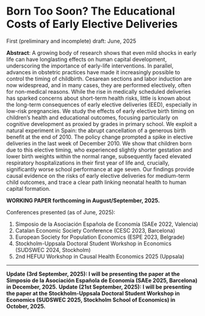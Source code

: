 # **Born Too Soon? The Educational Costs of Early Elective Deliveries**
First (preliminary and incomplete) draft: June, 2025

**Abstract**:  A growing body of research shows that even mild shocks in early life can have longlasting effects on human capital development, underscoring the importance of early-life interventions. In parallel, advances in obstetric practices have made it increasingly possible to control the timing of childbirth. Cesarean sections and labor induction are now widespread, and in many cases, they are performed electively, often for non-medical reasons. While the rise in medically scheduled deliveries has sparked concerns about short-term health risks, little is known about the long-term consequences of early elective deliveries (EED), especially in low-risk pregnancies. We study the effects of early elective birth timing on children’s health and educational outcomes, focusing particularly on cognitive development as proxied by grades in primary school. We exploit a natural experiment in Spain: the abrupt cancellation of a generous birth benefit at the end of 2010. The policy change prompted a spike in elective deliveries in the last week of
December 2010. We show that children born due to this elective timing, who experienced slightly shorter gestation and lower birth weights within the normal range, subsequently faced elevated respiratory hospitalizations in their first year of life and, crucially, significantly worse school performance at age seven. Our findings provide causal evidence on the risks of early elective deliveries for medium-term child outcomes, and trace a clear path linking neonatal health to human capital formation.

**WORKING PAPER forthcoming in August/September, 2025.**

Conferences presented (as of June, 2025):
1) Simposio de la Asociación Española de Economía (SAEe 2022, Valencia)
2) Catalan Economic Society Conference (CESC 2023, Barcelona)
3) European Society for Population Economics (ESPE 2023, Belgrade)
4) Stockholm-Uppsala Doctoral Student Workshop in Economics (SUDSWEC 2024, Stockholm)
5) 2nd HEFUU Workshop in Causal Health Economics 2025 (Uppsala)

*******************************************************************************************************************************************************************

**Update (3rd September, 2025): I will be presenting the paper at the Simposio de la Asociación Española de Economía (SAEe 2025, Barcelona) in December, 2025.**
**Update (21st September, 2025): I will be presenting the paper at the Stockholm-Uppsala Doctoral Student Workshop in Economics (SUDSWEC 2025, Stockholm School of Economics) in October, 2025.**

